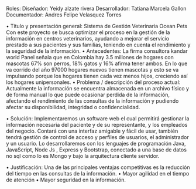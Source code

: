 Roles:
Diseñador: Yeidy alzate rivera
Desarrollador: Tatiana Marcela Gallon
Documentador: Andres Felipe Velasquez Torres

•	Título y presentación general: Sistema de Gestión Veterinaria Ocean Pets
Con este proyecto se busca optimizar el proceso en la gestión de la información en centros veterinarios, ayudando a mejorar el servicio prestado a sus pacientes y sus familias, teniendo en cuenta el rendimiento y la seguridad de la información. 
•	Antecedentes:
La firma consultora kandar world Panel señala que en Colombia hay 3.5 millones de hogares con mascotas 67% son perros, 18% gatos y 16% afirma tener ambos.
En lo que va corrido del año 97000 hogares nuevos tienen mascotas y esto se va impulsando porque los hogares tienen cada vez menos hijos, creciendo así los hogares unipersonales. 
•	Problema / descripción del proceso actual: Actualmente la información se encuentra almacenada en un archivo físico y de forma manual lo que puede ocasionar perdida de la información, afectando el rendimiento de las consultas de la información y pudiendo afectar su disponibilidad, integridad o confidencialidad.

•	Solución: Implementaremos un software web el cual permitirá gestionar la información necesaria del paciente y de su representante, y los empleados del negocio. Contará con una interfaz amigable y fácil de usar, también tendrá gestión de control de acceso y perfiles de usuarios, el administrador y un usuario.  Lo desarrollaremos con los lenguajes de programación Java, JavaScript, Node Js , Express y Bootstrap, conectado a una base de datos no sql como lo es Mongo y bajo la arquitectura cliente servidor. 

•	Justificación:  Una de las principales ventajas competitivas es la reducción del tiempo en las consultas de la información.
•	Mayor agilidad en el tiempo de atención 
•	Mayor seguridad en la información. 



